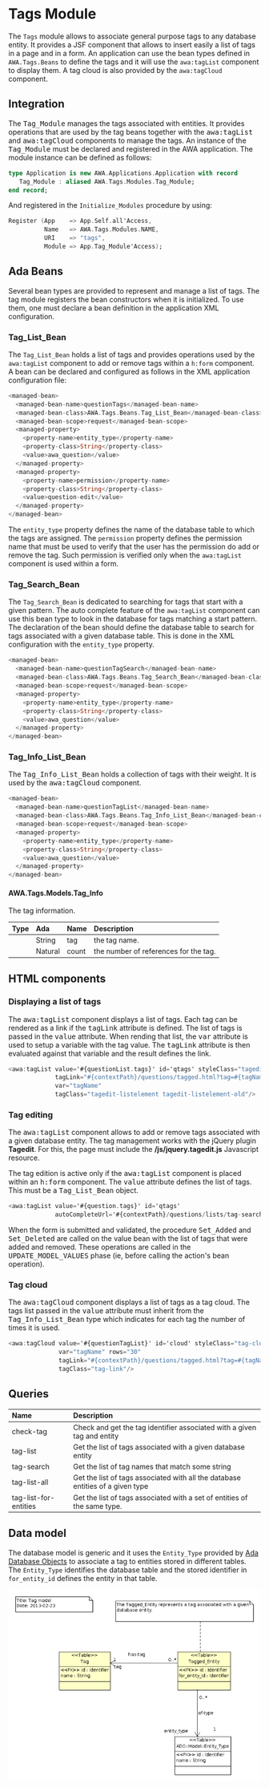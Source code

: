 # Tags Module
The `Tags` module allows to associate general purpose tags to any database entity.
It provides a JSF component that allows to insert easily a list of tags in a page and
in a form.  An application can use the bean types defined in `AWA.Tags.Beans`
to define the tags and it will use the `awa:tagList` component to display them.
A tag cloud is also provided by the `awa:tagCloud` component.

## Integration
The <tt>Tag_Module</tt> manages the tags associated with entities.  It provides operations
that are used by the tag beans together with the <tt>awa:tagList</tt> and
<tt>awa:tagCloud</tt> components to manage the tags.
An instance of the <tt>Tag_Module</tt> must be declared and registered in the AWA application.
The module instance can be defined as follows:

```Ada
type Application is new AWA.Applications.Application with record
   Tag_Module : aliased AWA.Tags.Modules.Tag_Module;
end record;
```

And registered in the `Initialize_Modules` procedure by using:

```Ada
Register (App    => App.Self.all'Access,
          Name   => AWA.Tags.Modules.NAME,
          URI    => "tags",
          Module => App.Tag_Module'Access);
```

## Ada Beans
Several bean types are provided to represent and manage a list of tags.
The tag module registers the bean constructors when it is initialized.
To use them, one must declare a bean definition in the application XML configuration.

### Tag_List_Bean
The `Tag_List_Bean` holds a list of tags and provides operations used by the
`awa:tagList` component to add or remove tags within a `h:form` component.
A bean can be declared and configured as follows in the XML application configuration file:

```Ada
<managed-bean>
  <managed-bean-name>questionTags</managed-bean-name>
  <managed-bean-class>AWA.Tags.Beans.Tag_List_Bean</managed-bean-class>
  <managed-bean-scope>request</managed-bean-scope>
  <managed-property>
    <property-name>entity_type</property-name>
    <property-class>String</property-class>
    <value>awa_question</value>
  </managed-property>
  <managed-property>
    <property-name>permission</property-name>
    <property-class>String</property-class>
    <value>question-edit</value>
  </managed-property>
</managed-bean>
```

The `entity_type` property defines the name of the database table to which the tags
are assigned.  The `permission` property defines the permission name that must be used
to verify that the user has the permission do add or remove the tag.  Such permission is
verified only when the `awa:tagList` component is used within a form.

### Tag_Search_Bean
The `Tag_Search_Bean` is dedicated to searching for tags that start with a given
pattern.  The auto complete feature of the `awa:tagList` component can use this
bean type to look in the database for tags matching a start pattern.  The declaration of the
bean should define the database table to search for tags associated with a given database
table.  This is done in the XML configuration with the `entity_type` property.

```Ada
<managed-bean>
  <managed-bean-name>questionTagSearch</managed-bean-name>
  <managed-bean-class>AWA.Tags.Beans.Tag_Search_Bean</managed-bean-class>
  <managed-bean-scope>request</managed-bean-scope>
  <managed-property>
    <property-name>entity_type</property-name>
    <property-class>String</property-class>
    <value>awa_question</value>
  </managed-property>
</managed-bean>
```

### Tag_Info_List_Bean
The <tt>Tag_Info_List_Bean</tt> holds a collection of tags with their weight.  It is used
by the <tt>awa:tagCloud</tt> component.

```Ada
<managed-bean>
  <managed-bean-name>questionTagList</managed-bean-name>
  <managed-bean-class>AWA.Tags.Beans.Tag_Info_List_Bean</managed-bean-class>
  <managed-bean-scope>request</managed-bean-scope>
  <managed-property>
    <property-name>entity_type</property-name>
    <property-class>String</property-class>
    <value>awa_question</value>
  </managed-property>
</managed-bean>
```

#### AWA.Tags.Models.Tag_Info

The tag information.

| Type     | Ada      | Name       | Description                                             |
|:---------|:---------|:-----------|:--------------------------------------------------------|
||String|tag|the tag name.|
||Natural|count|the number of references for the tag.|

## HTML components

### Displaying a list of tags
The <tt>awa:tagList</tt> component displays a list of tags.  Each tag can be rendered as
a link if the <tt>tagLink</tt> attribute is defined.  The list of tags is passed in the
<tt>value</tt> attribute.  When rending that list, the <tt>var</tt> attribute is used to
setup a variable with the tag value.  The <tt>tagLink</tt> attribute is then evaluated
against that variable and the result defines the link.

```Ada
<awa:tagList value='#{questionList.tags}' id='qtags' styleClass="tagedit-list"
             tagLink="#{contextPath}/questions/tagged.html?tag=#{tagName}"
             var="tagName"
             tagClass="tagedit-listelement tagedit-listelement-old"/>
```

### Tag editing
The <tt>awa:tagList</tt> component allows to add or remove tags associated with a given
database entity.  The tag management works with the jQuery plugin <b>Tagedit</b>.  For this,
the page must include the <b>/js/jquery.tagedit.js</b> Javascript resource.

The tag edition is active only if the <tt>awa:tagList</tt> component is placed within an
<tt>h:form</tt> component.  The <tt>value</tt> attribute defines the list of tags.  This must
be a <tt>Tag_List_Bean</tt> object.

```Ada
<awa:tagList value='#{question.tags}' id='qtags'
             autoCompleteUrl='#{contextPath}/questions/lists/tag-search.html'/>
```

When the form is submitted and validated, the procedure <tt>Set_Added</tt> and
<tt>Set_Deleted</tt> are called on the value bean with the list of tags that were
added and removed.  These operations are called in the <tt>UPDATE_MODEL_VALUES</tt>
phase (ie, before calling the action's bean operation).

### Tag cloud
The <tt>awa:tagCloud</tt> component displays a list of tags as a tag cloud.
The tags list passed in the <tt>value</tt> attribute must inherit from the
<tt>Tag_Info_List_Bean</tt> type which indicates for each tag the number of
times it is used.

```Ada
<awa:tagCloud value='#{questionTagList}' id='cloud' styleClass="tag-cloud"
              var="tagName" rows="30"
              tagLink="#{contextPath}/questions/tagged.html?tag=#{tagName}"
              tagClass="tag-link"/>
```

## Queries

| Name              | Description                                                           |
|:------------------|:----------------------------------------------------------------------|
|check-tag|Check and get the tag identifier associated with a given tag and entity|
|tag-list|Get the list of tags associated with a given database entity|
|tag-search|Get the list of tag names that match some string|
|tag-list-all|Get the list of tags associated with all the database entities of a given type|
|tag-list-for-entities|Get the list of tags associated with a set of entities of the same type.|

## Data model
The database model is generic and it uses the `Entity_Type` provided by
[Ada Database Objects](https://github.com/stcarrez/ada-ado) to associate a tag to entities stored in different
tables.  The `Entity_Type` identifies the database table and the stored identifier
in `for_entity_id` defines the entity in that table.

![](images/awa_tags_model.png)


